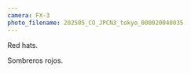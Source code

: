 ```yaml
---
camera: FX-3
photo_filename: 202505_CO_JPCN3_tokyo_000020040035
---
```


Red hats.

Sombreros rojos.